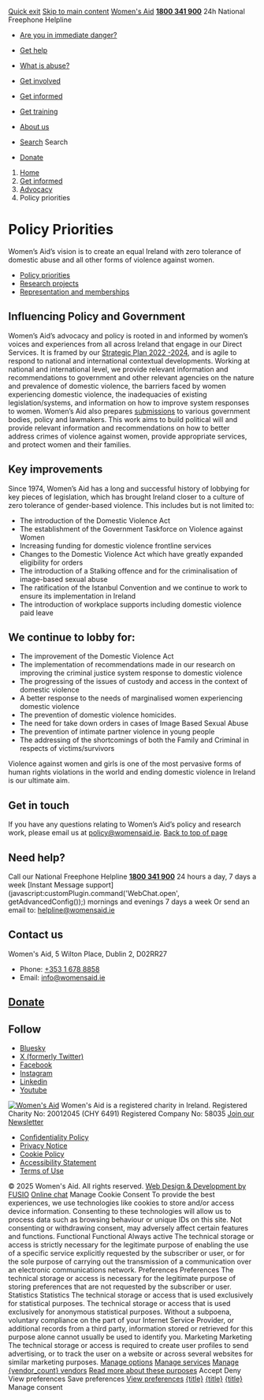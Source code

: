 [Quick exit](https://www.womensaid.ie/get-informed/advocacy/policy-priority/#exit)
[Skip to main content](https://www.womensaid.ie/get-informed/advocacy/policy-priority/#pagecontent "Skip to main content")
[Women's Aid](https://www.womensaid.ie/)
**[1800 341 900](tel:1800341900)** 24h National Freephone Helpline
  * [Are you in immediate danger?](https://www.womensaid.ie/are-you-in-immediate-danger/)
  * [Get help](https://www.womensaid.ie/get-help/)
  * [What is abuse?](https://www.womensaid.ie/what-is-abuse/)
  * [Get involved](https://www.womensaid.ie/get-involved/)
  * [Get informed](https://www.womensaid.ie/get-informed/)
  * [Get training](https://www.womensaid.ie/get-training/)
  * [About us](https://www.womensaid.ie/about-us/)


  * [Search](https://www.womensaid.ie/get-informed/advocacy/policy-priority/)
Search
  * [Donate](https://www.womensaid.ie/get-involved/donate/)


  1. [Home](https://www.womensaid.ie/)
  2. [Get informed](https://www.womensaid.ie/get-informed/)
  3. [Advocacy](https://www.womensaid.ie/get-informed/advocacy/)
  4. Policy priorities


# Policy Priorities
Women’s Aid’s vision is to create an equal Ireland with zero tolerance of domestic abuse and all other forms of violence against women.
  * [Policy priorities](https://www.womensaid.ie/get-informed/advocacy/policy-priority/)
  * [Research projects](https://www.womensaid.ie/get-informed/advocacy/research-projects/)
  * [Representation and memberships](https://www.womensaid.ie/get-informed/advocacy/representation-and-memberships/)


## Influencing Policy and Government
Women’s Aid’s advocacy and policy is rooted in and informed by women’s voices and experiences from all across Ireland that engage in our Direct Services. It is framed by our [Strategic Plan 2022 -2024](https://www.womensaid.ie/app/uploads/2023/06/womens_aid_statement_of_strategy_2022-2024.pdf), and is agile to respond to national and international contextual developments.
Working at national and international level, we provide relevant information and recommendations to government and other relevant agencies on the nature and prevalence of domestic violence, the barriers faced by women experiencing domestic violence, the inadequacies of existing legislation/systems, and information on how to improve system responses to women.
Women’s Aid also prepares [submissions](https://www.womensaid.ie/get-informed/publications/) to various government bodies, policy and lawmakers. This work aims to build political will and provide relevant information and recommendations on how to better address crimes of violence against women, provide appropriate services, and protect women and their families.
## Key improvements
Since 1974, Women’s Aid has a long and successful history of lobbying for key pieces of legislation, which has brought Ireland closer to a culture of zero tolerance of gender-based violence. This includes but is not limited to:
  * The introduction of the Domestic Violence Act
  * The establishment of the Government Taskforce on Violence against Women
  * Increasing funding for domestic violence frontline services
  * Changes to the Domestic Violence Act which have greatly expanded eligibility for orders
  * The introduction of a Stalking offence and for the criminalisation of image-based sexual abuse
  * The ratification of the Istanbul Convention and we continue to work to ensure its implementation in Ireland
  * The introduction of workplace supports including domestic violence paid leave


## **We continue to lobby for:**
  * The improvement of the Domestic Violence Act
  * The implementation of recommendations made in our research on improving the criminal justice system response to domestic violence
  * The progressing of the issues of custody and access in the context of domestic violence
  * A better response to the needs of marginalised women experiencing domestic violence
  * The prevention of domestic violence homicides.
  * The need for take down orders in cases of Image Based Sexual Abuse
  * The prevention of intimate partner violence in young people
  * The addressing of the shortcomings of both the Family and Criminal in respects of victims/survivors


Violence against women and girls is one of the most pervasive forms of human rights violations in the world and ending domestic violence in Ireland is our ultimate aim.
## Get in touch
If you have any questions relating to Women’s Aid’s policy and research work, please email us at policy@womensaid.ie.
[Back to top of page](https://www.womensaid.ie/get-informed/advocacy/policy-priority/#top)
## Need help?
Call our National Freephone Helpline **[1800 341 900](tel:1800341900)** 24 hours a day, 7 days a week 
[Instant Message support](javascript:customPlugin.command\('WebChat.open', getAdvancedConfig\(\)\);) mornings and evenings 7 days a week
Or send an email to: helpline@womensaid.ie
## Contact us
Women's Aid, 5 Wilton Place, Dublin 2, D02RR27
  * Phone: [+353 1 678 8858](tel:+35316788858)
  * Email: info@womensaid.ie


## [Donate](https://www.womensaid.ie/get-involved/donate/)
## Follow
  * [Bluesky](https://bsky.app/profile/womensaidireland.bsky.social)
  * [X (formerly Twitter)](https://x.com/Womens_Aid)
  * [Facebook](https://www.facebook.com/womensaid.ie)
  * [Instagram](https://www.instagram.com/womens.aid)
  * [Linkedin](https://www.linkedin.com/company/women's-aid/)
  * [Youtube](https://www.youtube.com/@womensaidireland)


[![Women's Aid](https://www.womensaid.ie/app/themes/womensaidsage9/resources/assets/img/womens-aid-logo-white.svg)](https://www.womensaid.ie/get-informed/advocacy/policy-priority/)
Women's Aid is a registered charity in Ireland.
Registered Charity No: 20012045 (CHY 6491) Registered Company No: 58035
[Join our Newsletter](https://www.womensaid.ie/get-informed/news-events/newsletter/)
  * [Confidentiality Policy](https://www.womensaid.ie/about-us/compliance/confidentiality-policy/)
  * [Privacy Notice](https://www.womensaid.ie/about-us/compliance/privacy-notice/)
  * [Cookie Policy](https://www.womensaid.ie/about-us/compliance/cookie-policy/)
  * [Accessibility Statement](https://www.womensaid.ie/about-us/compliance/accessibility-statement/)
  * [Terms of Use](https://www.womensaid.ie/about-us/compliance/terms-of-use/)


© 2025 Women's Aid. All rights reserved. [Web Design & Development by FUSIO](https://www.fusio.net/?utm_source=WomensAid&utm_medium=Website&utm_campaign=ClientLinks)
[Online chat](https://www.womensaid.ie/get-informed/advocacy/policy-priority/#chat)
Manage Cookie Consent
To provide the best experiences, we use technologies like cookies to store and/or access device information. Consenting to these technologies will allow us to process data such as browsing behaviour or unique IDs on this site. Not consenting or withdrawing consent, may adversely affect certain features and functions.
Functional Functional Always active 
The technical storage or access is strictly necessary for the legitimate purpose of enabling the use of a specific service explicitly requested by the subscriber or user, or for the sole purpose of carrying out the transmission of a communication over an electronic communications network.
Preferences Preferences
The technical storage or access is necessary for the legitimate purpose of storing preferences that are not requested by the subscriber or user.
Statistics Statistics
The technical storage or access that is used exclusively for statistical purposes. The technical storage or access that is used exclusively for anonymous statistical purposes. Without a subpoena, voluntary compliance on the part of your Internet Service Provider, or additional records from a third party, information stored or retrieved for this purpose alone cannot usually be used to identify you.
Marketing Marketing
The technical storage or access is required to create user profiles to send advertising, or to track the user on a website or across several websites for similar marketing purposes.
[Manage options](https://www.womensaid.ie/get-informed/advocacy/policy-priority/) [Manage services](https://www.womensaid.ie/get-informed/advocacy/policy-priority/) [Manage {vendor_count} vendors](https://www.womensaid.ie/get-informed/advocacy/policy-priority/) [Read more about these purposes](https://cookiedatabase.org/tcf/purposes/)
Accept Deny View preferences Save preferences [View preferences](https://www.womensaid.ie/get-informed/advocacy/policy-priority/)
[{title}](https://www.womensaid.ie/get-informed/advocacy/policy-priority/) [{title}](https://www.womensaid.ie/get-informed/advocacy/policy-priority/) [{title}](https://www.womensaid.ie/get-informed/advocacy/policy-priority/)
Manage consent
